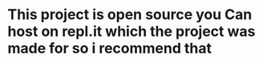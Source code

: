 # This project is open source you Can host on repl.it which the project was made for so i recommend that
